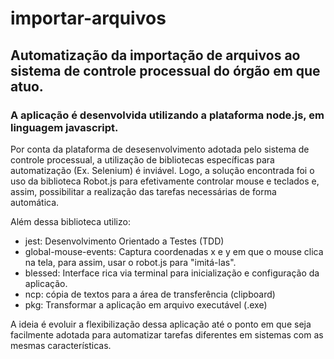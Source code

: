 # importar-arquivos
## Automatização da importação de arquivos ao sistema de controle processual do órgão em que atuo.
### A aplicação é desenvolvida utilizando a plataforma node.js, em linguagem javascript.

Por conta da plataforma de desesenvolvimento adotada pelo sistema de controle processual, a utilização de bibliotecas específicas para automatização (Ex. Selenium) é inviável.
Logo, a solução encontrada foi o uso da biblioteca Robot.js para efetivamente controlar mouse e teclados e, assim, possibilitar a realização das tarefas necessárias de forma automática.

Além dessa biblioteca utilizo:
- jest: Desenvolvimento Orientado a Testes (TDD)
- global-mouse-events: Captura coordenadas x e y em que o mouse clica na tela, para assim, usar o robot.js para "imitá-las".
- blessed: Interface rica via terminal para inicialização e configuração da aplicação.
- ncp: cópia de textos para a área de transferência (clipboard) 
- pkg: Transformar a aplicação em arquivo executável (.exe)

A ideia é evoluir a flexibilização dessa aplicação até o ponto em que seja facilmente adotada para automatizar tarefas diferentes em sistemas com as mesmas características.
